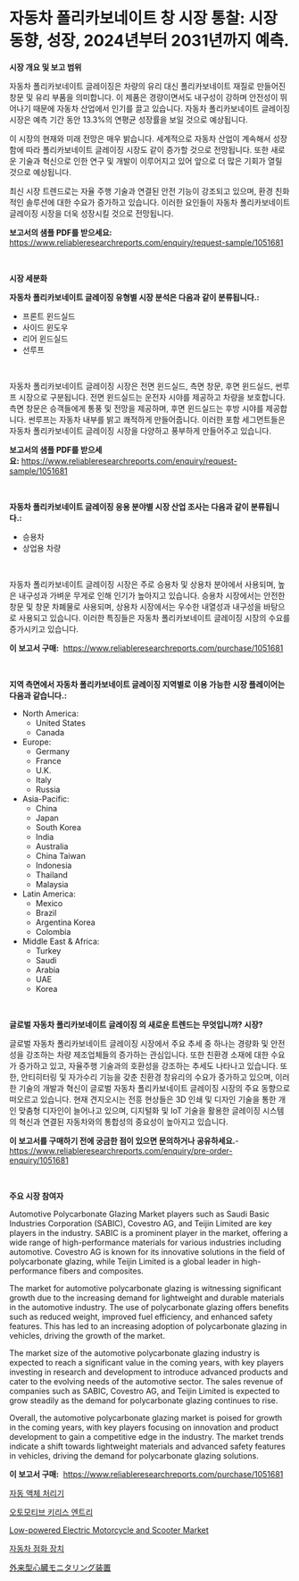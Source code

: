 <p><h1>자동차 폴리카보네이트 창 시장 통찰: 시장 동향, 성장, 2024년부터 2031년까지 예측.</h1></p><p><strong>시장 개요 및 보고 범위</strong></p>
<p><p>자동차 폴리카보네이트 글레이징은 차량의 유리 대신 폴리카보네이트 재질로 만들어진 창문 및 유리 부품을 의미합니다. 이 제품은 경량이면서도 내구성이 강하며 안전성이 뛰어나기 때문에 자동차 산업에서 인기를 끌고 있습니다. 자동차 폴리카보네이트 글레이징 시장은 예측 기간 동안 13.3%의 연평균 성장률을 보일 것으로 예상됩니다.</p><p>이 시장의 현재와 미래 전망은 매우 밝습니다. 세계적으로 자동차 산업이 계속해서 성장함에 따라 폴리카보네이트 글레이징 시장도 같이 증가할 것으로 전망됩니다. 또한 새로운 기술과 혁신으로 인한 연구 및 개발이 이루어지고 있어 앞으로 더 많은 기회가 열릴 것으로 예상됩니다.</p><p>최신 시장 트렌드로는 자율 주행 기술과 연결된 안전 기능이 강조되고 있으며, 환경 친화적인 솔루션에 대한 수요가 증가하고 있습니다. 이러한 요인들이 자동차 폴리카보네이트 글레이징 시장을 더욱 성장시킬 것으로 전망됩니다.</p></p>
<p><strong>보고서의 샘플 PDF를 받으세요:</strong> <a href="https://www.reliableresearchreports.com/enquiry/request-sample/1051681">https://www.reliableresearchreports.com/enquiry/request-sample/1051681</a></p>
<p>&nbsp;</p>
<p><strong>시장 세분화</strong></p>
<p><strong>자동차 폴리카보네이트 글레이징 유형별 시장 분석은 다음과 같이 분류됩니다.:</strong></p>
<p><ul><li>프론트 윈드실드</li><li>사이드 윈도우</li><li>리어 윈드실드</li><li>선루프</li></ul></p>
<p>&nbsp;</p>
<p><p>자동차 폴리카보네이트 글레이징 시장은 전면 윈드실드, 측면 창문, 후면 윈드실드, 썬루프 시장으로 구분됩니다. 전면 윈드실드는 운전자 시야를 제공하고 차량을 보호합니다. 측면 창문은 승객들에게 통풍 및 전망을 제공하며, 후면 윈드실드는 후방 시야를 제공합니다. 썬루프는 자동차 내부를 밝고 쾌적하게 만들어줍니다. 이러한 포함 세그먼트들은 자동차 폴리카보네이트 글레이징 시장을 다양하고 풍부하게 만들어주고 있습니다.</p></p>
<p><strong>보고서의 샘플 PDF를 받으세요:</strong>&nbsp;<a href="https://www.reliableresearchreports.com/enquiry/request-sample/1051681">https://www.reliableresearchreports.com/enquiry/request-sample/1051681</a></p>
<p>&nbsp;</p>
<p><strong> 자동차 폴리카보네이트 글레이징 응용 분야별 시장 산업 조사는 다음과 같이 분류됩니다.:</strong></p>
<p><ul><li>승용차</li><li>상업용 차량</li></ul></p>
<p>&nbsp;</p>
<p><p>자동차 폴리카보네이트 글레이징 시장은 주로 승용차 및 상용차 분야에서 사용되며, 높은 내구성과 가벼운 무게로 인해 인기가 높아지고 있습니다. 승용차 시장에서는 안전한 창문 및 창문 차폐물로 사용되며, 상용차 시장에서는 우수한 내열성과 내구성을 바탕으로 사용되고 있습니다. 이러한 특징들은 자동차 폴리카보네이트 글레이징 시장의 수요를 증가시키고 있습니다.</p></p>
<p><strong>이 보고서 구매:</strong>&nbsp; <a href="https://www.reliableresearchreports.com/purchase/1051681">https://www.reliableresearchreports.com/purchase/1051681</a></p>
<p>&nbsp;</p>
<p><strong>지역 측면에서 자동차 폴리카보네이트 글레이징 지역별로 이용 가능한 시장 플레이어는 다음과 같습니다.:</strong></p>
<p><ul>
    <li>
        North America:
        <ul>
            <li>United States</li>
            <li>Canada</li>
        </ul>
    </li>
    <li>
        Europe:
        <ul>
            <li>Germany</li>
            <li>France</li>
            <li>U.K.</li>
            <li>Italy</li>
            <li>Russia</li>
        </ul>
    </li>
    <li>
        Asia-Pacific:
        <ul>
            <li>China</li>
            <li>Japan</li>
            <li>South Korea</li>
            <li>India</li>
            <li>Australia</li>
            <li>China Taiwan</li>
            <li>Indonesia</li>
            <li>Thailand</li>
            <li>Malaysia</li>
        </ul>
    </li>
    <li>
        Latin America:
        <ul>
            <li>Mexico</li>
            <li>Brazil</li>
            <li>Argentina Korea</li>
            <li>Colombia</li>
        </ul>
    </li>
    <li>
        Middle East & Africa:
        <ul>
            <li>Turkey</li>
            <li>Saudi</li>
            <li>Arabia</li>
            <li>UAE</li>
            <li>Korea</li>
        </ul>
    </li>
    </ul></p>
<p>&nbsp;</p>
<p><strong>글로벌 자동차 폴리카보네이트 글레이징 의 새로운 트렌드는 무엇입니까? 시장?</strong></p>
<p><p>글로벌 자동차 폴리카보네이트 글레이징 시장에서 주요 추세 중 하나는 경량화 및 안전성을 강조하는 차량 제조업체들의 증가하는 관심입니다. 또한 친환경 소재에 대한 수요가 증가하고 있고, 자율주행 기술과의 호환성을 강조하는 추세도 나타나고 있습니다. 또한, 안티히터링 및 자가수리 기능을 갖춘 친환경 창유리의 수요가 증가하고 있으며, 이러한 기술의 개발과 혁신이 글로벌 자동차 폴리카보네이트 글레이징 시장의 주요 동향으로 떠오르고 있습니다.  현재 견지오시는 전흥 현상들은 3D 인쇄 및 디자인 기술을 통한 개인 맞춤형 디자인이 늘어나고 있으며, 디지털화 및 IoT 기술을 활용한 글레이징 시스템의 혁신과 연결된 자동차와의 통합성의 중요성이 높아지고 있습니다.</p></p>
<p><strong>이 보고서를 구매하기 전에 궁금한 점이 있으면 문의하거나 공유하세요.</strong>- <a href="https://www.reliableresearchreports.com/enquiry/pre-order-enquiry/1051681">https://www.reliableresearchreports.com/enquiry/pre-order-enquiry/1051681</a></p>
<p>&nbsp;</p>
<p><strong>주요 시장 참여자</strong></p>
<p><p>Automotive Polycarbonate Glazing Market players such as Saudi Basic Industries Corporation (SABIC), Covestro AG, and Teijin Limited are key players in the industry. SABIC is a prominent player in the market, offering a wide range of high-performance materials for various industries including automotive. Covestro AG is known for its innovative solutions in the field of polycarbonate glazing, while Teijin Limited is a global leader in high-performance fibers and composites.</p><p>The market for automotive polycarbonate glazing is witnessing significant growth due to the increasing demand for lightweight and durable materials in the automotive industry. The use of polycarbonate glazing offers benefits such as reduced weight, improved fuel efficiency, and enhanced safety features. This has led to an increasing adoption of polycarbonate glazing in vehicles, driving the growth of the market.</p><p>The market size of the automotive polycarbonate glazing industry is expected to reach a significant value in the coming years, with key players investing in research and development to introduce advanced products and cater to the evolving needs of the automotive sector. The sales revenue of companies such as SABIC, Covestro AG, and Teijin Limited is expected to grow steadily as the demand for polycarbonate glazing continues to rise.</p><p>Overall, the automotive polycarbonate glazing market is poised for growth in the coming years, with key players focusing on innovation and product development to gain a competitive edge in the industry. The market trends indicate a shift towards lightweight materials and advanced safety features in vehicles, driving the demand for polycarbonate glazing solutions.</p></p>
<p><strong>이 보고서 구매:</strong>&nbsp;&nbsp;<a href="https://www.reliableresearchreports.com/purchase/1051681">https://www.reliableresearchreports.com/purchase/1051681</a></p>
<p><p><a href="https://medium.com/@derrickmafrks96745/%EC%9E%90%EB%8F%99-%EC%95%A1%EC%B2%B4-%ED%95%B8%EB%93%A4%EB%9F%AC-%EC%8B%9C%EC%9E%A5-%EC%A0%90%EC%9C%A0%EC%9C%A8-%EB%B3%80%ED%99%94-%EB%B0%8F-%EC%8B%9C%EC%9E%A5-%EC%84%B1%EC%9E%A5-%EB%8F%99%ED%96%A5-2024%EB%85%84-2031%EB%85%84-9509e4fde7d0">자동 액체 처리기</a></p><p><a href="https://github.com/JackieFauhey9089475/Market-Research-Report-List-1/blob/main/648428614452.md">오토모티브 키리스 엔트리</a></p><p><a href="https://issuu.com/reportprime-2/docs/low-powered-electric-motorcycle-and-scooter-market">Low-powered Electric Motorcycle and Scooter Market</a></p><p><a href="https://github.com/Howaoole34545/Market-Research-Report-List-1/blob/main/376688514451.md">자동차 점화 장치</a></p><p><a href="https://github.com/CloydAbbott2023/Market-Research-Report-List-1/blob/main/579832615787.md">外来型心臓モニタリング装置</a></p></p>
